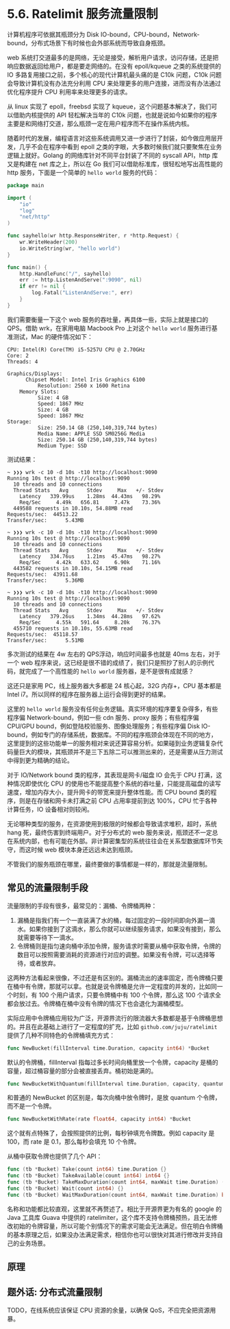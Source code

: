 # 5.6. Ratelimit 服务流量限制

计算机程序可依据其瓶颈分为 Disk IO-bound，CPU-bound，Network-bound，分布式场景下有时候也会外部系统而导致自身瓶颈。

web 系统打交道最多的是网络，无论是接受，解析用户请求，访问存储，还是把响应数据返回给用户，都是要走网络的。在没有 epoll/kqueue 之类的系统提供的 IO 多路复用接口之前，多个核心的现代计算机最头痛的是 C10k 问题，C10k 问题会导致计算机没有办法充分利用 CPU 来处理更多的用户连接，进而没有办法通过优化程序提升 CPU 利用率来处理更多的请求。

从 linux 实现了 epoll，freebsd 实现了 kqueue，这个问题基本解决了，我们可以借助内核提供的 API 轻松解决当年的 C10k 问题，也就是说如今如果你的程序主要是和网络打交道，那么瓶颈一定在用户程序而不在操作系统内核。

随着时代的发展，编程语言对这些系统调用又进一步进行了封装，如今做应用层开发，几乎不会在程序中看到 epoll 之类的字眼，大多数时候我们就只要聚焦在业务逻辑上就好。Golang 的网络库针对不同平台封装了不同的 syscall API，http 库又是构建在 net 库之上，所以在 Go 我们可以借助标准库，很轻松地写出高性能的 http 服务，下面是一个简单的 `hello world` 服务的代码：

```go
package main

import (
	"io"
	"log"
	"net/http"
)

func sayhello(wr http.ResponseWriter, r *http.Request) {
	wr.WriteHeader(200)
	io.WriteString(wr, "hello world")
}

func main() {
	http.HandleFunc("/", sayhello)
	err := http.ListenAndServe(":9090", nil)
	if err != nil {
		log.Fatal("ListenAndServe:", err)
	}
}
```

我们需要衡量一下这个 web 服务的吞吐量，再具体一些，实际上就是接口的 QPS。借助 wrk，在家用电脑 Macbook Pro 上对这个 `hello world` 服务进行基准测试，Mac 的硬件情况如下：

```shell
CPU: Intel(R) Core(TM) i5-5257U CPU @ 2.70GHz
Core: 2
Threads: 4

Graphics/Displays:
      Chipset Model: Intel Iris Graphics 6100
          Resolution: 2560 x 1600 Retina
    Memory Slots:
          Size: 4 GB
          Speed: 1867 MHz
          Size: 4 GB
          Speed: 1867 MHz
Storage:
          Size: 250.14 GB (250,140,319,744 bytes)
          Media Name: APPLE SSD SM0256G Media
          Size: 250.14 GB (250,140,319,744 bytes)
          Medium Type: SSD
```

测试结果：

```shell
~ ❯❯❯ wrk -c 10 -d 10s -t10 http://localhost:9090
Running 10s test @ http://localhost:9090
  10 threads and 10 connections
  Thread Stats   Avg      Stdev     Max   +/- Stdev
    Latency   339.99us    1.28ms  44.43ms   98.29%
    Req/Sec     4.49k   656.81     7.47k    73.36%
  449588 requests in 10.10s, 54.88MB read
Requests/sec:  44513.22
Transfer/sec:      5.43MB

~ ❯❯❯ wrk -c 10 -d 10s -t10 http://localhost:9090
Running 10s test @ http://localhost:9090
  10 threads and 10 connections
  Thread Stats   Avg      Stdev     Max   +/- Stdev
    Latency   334.76us    1.21ms  45.47ms   98.27%
    Req/Sec     4.42k   633.62     6.90k    71.16%
  443582 requests in 10.10s, 54.15MB read
Requests/sec:  43911.68
Transfer/sec:      5.36MB

~ ❯❯❯ wrk -c 10 -d 10s -t10 http://localhost:9090
Running 10s test @ http://localhost:9090
  10 threads and 10 connections
  Thread Stats   Avg      Stdev     Max   +/- Stdev
    Latency   379.26us    1.34ms  44.28ms   97.62%
    Req/Sec     4.55k   591.64     8.20k    76.37%
  455710 requests in 10.10s, 55.63MB read
Requests/sec:  45118.57
Transfer/sec:      5.51MB
```

多次测试的结果在 4w 左右的 QPS浮动，响应时间最多也就是 40ms 左右，对于一个 web 程序来说，这已经是很不错的成绩了，我们只是照抄了别人的示例代码，就完成了一个高性能的 `hello world` 服务器，是不是很有成就感？

这还只是家用 PC，线上服务器大多都是 24 核心起，32G 内存+，CPU 基本都是 Intel i7。所以同样的程序在服务器上运行会得到更好的结果。

这里的 `hello world` 服务没有任何业务逻辑。真实环境的程序要复杂得多，有些程序偏 Network-bound，例如一些 cdn 服务、proxy 服务；有些程序偏 CPU/GPU bound，例如登陆校验服务、图像处理服务；有些程序偏 Disk IO-bound，例如专门的存储系统，数据库。不同的程序瓶颈会体现在不同的地方，这里提到的这些功能单一的服务相对来说还算容易分析。如果碰到业务逻辑复杂代码量巨大的模块，其瓶颈并不是三下五除二可以推测出来的，还是需要从压力测试中得到更为精确的结论。

对于 IO/Network bound 类的程序，其表现是网卡/磁盘 IO 会先于 CPU 打满，这种情况即使优化 CPU 的使用也不能提高整个系统的吞吐量，只能提高磁盘的读写速度，增加内存大小，提升网卡的带宽来提升整体性能。而 CPU bound 类的程序，则是在存储和网卡未打满之前 CPU 占用率提前到达 100%，CPU 忙于各种计算任务，IO 设备相对则较闲。

无论哪种类型的服务，在资源使用到极限的时候都会导致请求堆积，超时，系统 hang 死，最终伤害到终端用户。对于分布式的 web 服务来说，瓶颈还不一定总在系统内部，也有可能在外部。非计算密集型的系统往往会在关系型数据库环节失守，而这时候 web 模块本身还远远未达到瓶颈。

不管我们的服务瓶颈在哪里，最终要做的事情都是一样的，那就是流量限制。

## 常见的流量限制手段

流量限制的手段有很多，最常见的：漏桶、令牌桶两种：

1. 漏桶是指我们有一个一直装满了水的桶，每过固定的一段时间即向外漏一滴水。如果你接到了这滴水，那么你就可以继续服务请求，如果没有接到，那么就需要等待下一滴水。
2. 令牌桶则是指匀速向桶中添加令牌，服务请求时需要从桶中获取令牌，令牌的数目可以按照需要消耗的资源进行对应的调整。如果没有令牌，可以选择等待，或者放弃。

这两种方法看起来很像，不过还是有区别的。漏桶流出的速率固定，而令牌桶只要在桶中有令牌，那就可以拿。也就是说令牌桶是允许一定程度的并发的，比如同一个时刻，有 100 个用户请求，只要令牌桶中有 100 个令牌，那么这 100 个请求全都会放过去。令牌桶在桶中没有令牌的情况下也会退化为漏桶模型。

实际应用中令牌桶应用较为广泛，开源界流行的限流器大多数都是基于令牌桶思想的。并且在此基础上进行了一定程度的扩充，比如 `github.com/juju/ratelimit` 提供了几种不同特色的令牌桶填充方式：

```go
func NewBucket(fillInterval time.Duration, capacity int64) *Bucket
```

默认的令牌桶，fillInterval 指每过多长时间向桶里放一个令牌，capacity 是桶的容量，超过桶容量的部分会被直接丢弃。桶初始是满的。

```go
func NewBucketWithQuantum(fillInterval time.Duration, capacity, quantum int64) *Bucket
```

和普通的 NewBucket 的区别是，每次向桶中放令牌时，是放 quantum 个令牌，而不是一个令牌。

```go
func NewBucketWithRate(rate float64, capacity int64) *Bucket
```

这个就有点特殊了，会按照提供的比例，每秒钟填充令牌数。例如 capacity 是 100，而 rate 是 0.1，那么每秒会填充 10 个令牌。

从桶中获取令牌也提供了几个 API：

```go
func (tb *Bucket) Take(count int64) time.Duration {}
func (tb *Bucket) TakeAvailable(count int64) int64 {}
func (tb *Bucket) TakeMaxDuration(count int64, maxWait time.Duration) (time.Duration, bool) {}
func (tb *Bucket) Wait(count int64) {}
func (tb *Bucket) WaitMaxDuration(count int64, maxWait time.Duration) bool {}
```

名称和功能都比较直观，这里就不再赘述了。相比于开源界更为有名的 google 的 Java 工具库 Guava 中提供的 ratelimiter，这个库不支持令牌桶预热，且无法修改初始的令牌容量，所以可能个别情况下的需求可能会无法满足。但在明白令牌桶的基本原理之后，如果没办法满足需求，相信你也可以很快对其进行修改并支持自己的业务场景。

## 原理

## 题外话: 分布式流量限制

TODO，在线系统应该保证 CPU 资源的余量，以确保 QoS，不应完全把资源用暴。

